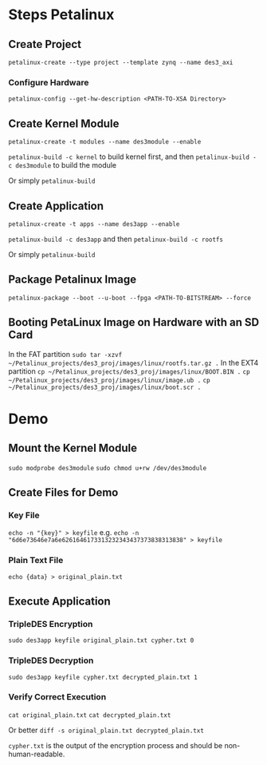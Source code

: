 # Steps Petalinux

## Create Project
`petalinux-create --type project --template zynq --name des3_axi`

### Configure Hardware
`petalinux-config --get-hw-description <PATH-TO-XSA Directory>`

## Create Kernel Module
`petalinux-create -t modules --name des3module --enable`

`petalinux-build -c kernel` to build kernel first, and then
`petalinux-build -c des3module` to build the module

Or simply
`petalinux-build`

## Create Application
`petalinux-create -t apps --name des3app --enable`

`petalinux-build -c des3app` and then
`petalinux-build -c rootfs`

Or simply
`petalinux-build`

## Package Petalinux Image
`petalinux-package --boot --u-boot --fpga <PATH-TO-BITSTREAM> --force`

## Booting PetaLinux Image on Hardware with an SD Card
In the FAT partition
`sudo tar -xzvf ~/Petalinux_projects/des3_proj/images/linux/rootfs.tar.gz .`
In the EXT4 partition
`cp ~/Petalinux_projects/des3_proj/images/linux/BOOT.BIN .`
`cp ~/Petalinux_projects/des3_proj/images/linux/image.ub .`
`cp ~/Petalinux_projects/des3_proj/images/linux/boot.scr .`

# Demo
## Mount the Kernel Module
`sudo modprobe des3module`
`sudo chmod u+rw /dev/des3module`
## Create Files for Demo
### Key File
`echo -n "{key}" > keyfile`
e.g.
`echo -n "6d6e73646e7a6e6261646173313232343437373838313838" > keyfile`
### Plain Text File
`echo {data} > original_plain.txt`

## Execute Application
### TripleDES Encryption
`sudo des3app keyfile original_plain.txt cypher.txt 0`

### TripleDES Decryption
`sudo des3app keyfile cypher.txt decrypted_plain.txt 1`

### Verify Correct Execution
`cat original_plain.txt`
`cat decrypted_plain.txt`

Or better
`diff -s original_plain.txt decrypted_plain.txt`

`cypher.txt` is the output of the encryption process and should be non-human-readable.